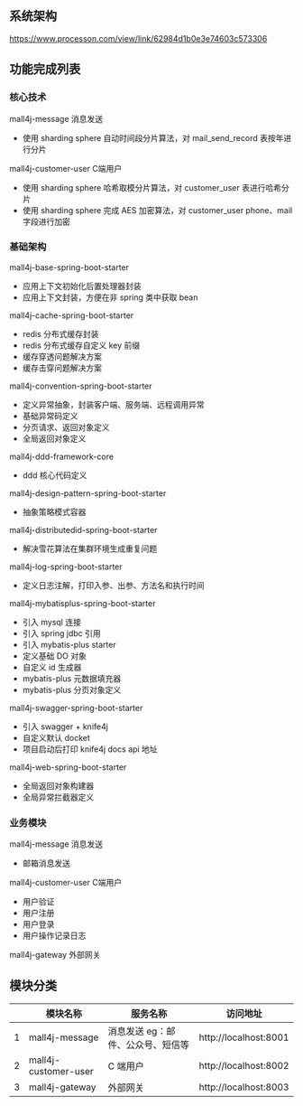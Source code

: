 ## 系统架构

https://www.processon.com/view/link/62984d1b0e3e74603c573306

## 功能完成列表

### 核心技术
mall4j-message 消息发送
- 使用 sharding sphere 自动时间段分片算法，对 mail_send_record 表按年进行分片

mall4j-customer-user C端用户
- 使用 sharding sphere 哈希取模分片算法，对 customer_user 表进行哈希分片
- 使用 sharding sphere 完成 AES 加密算法，对 customer_user phone、mail 字段进行加密

### 基础架构
mall4j-base-spring-boot-starter
- 应用上下文初始化后置处理器封装
- 应用上下文封装，方便在非 spring 类中获取 bean

mall4j-cache-spring-boot-starter
- redis 分布式缓存封装
- redis 分布式缓存自定义 key 前缀
- 缓存穿透问题解决方案
- 缓存击穿问题解决方案

mall4j-convention-spring-boot-starter
- 定义异常抽象，封装客户端、服务端、远程调用异常
- 基础异常码定义
- 分页请求、返回对象定义
- 全局返回对象定义

mall4j-ddd-framework-core
- ddd 核心代码定义

mall4j-design-pattern-spring-boot-starter
- 抽象策略模式容器

mall4j-distributedid-spring-boot-starter
- 解决雪花算法在集群环境生成重复问题

mall4j-log-spring-boot-starter
- 定义日志注解，打印入参、出参、方法名和执行时间

mall4j-mybatisplus-spring-boot-starter
- 引入 mysql 连接
- 引入 spring jdbc 引用
- 引入 mybatis-plus starter
- 定义基础 DO 对象
- 自定义 id 生成器
- mybatis-plus 元数据填充器
- mybatis-plus 分页对象定义

mall4j-swagger-spring-boot-starter
- 引入 swagger + knife4j
- 自定义默认 docket
- 项目启动后打印 knife4j docs api 地址

mall4j-web-spring-boot-starter
- 全局返回对象构建器
- 全局异常拦截器定义

### 业务模块
mall4j-message 消息发送
- 邮箱消息发送

mall4j-customer-user C端用户
- 用户验证
- 用户注册
- 用户登录
- 用户操作记录日志

mall4j-gateway 外部网关

## 模块分类

|  | 模块名称 | 服务名称 | 访问地址 |
| --- | --- | --- | --- |
| 1 | mall4j-message | 消息发送 eg：邮件、公众号、短信等 | http://localhost:8001 |
| 2 | mall4j-customer-user | C 端用户 | http://localhost:8002 |
| 3 | mall4j-gateway | 外部网关 | http://localhost:8003 |
